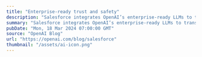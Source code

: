```yaml
---
title: "Enterprise-ready trust and safety"
description: "Salesforce integrates OpenAI’s enterprise-ready LLMs to transform customer applications."
summary: "Salesforce integrates OpenAI’s enterprise-ready LLMs to transform customer applications."
pubDate: "Mon, 18 Mar 2024 07:00:00 GMT"
source: "OpenAI Blog"
url: "https://openai.com/blog/salesforce"
thumbnail: "/assets/ai-icon.png"
---
```


